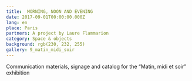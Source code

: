 ```yaml
---
title:  MORNING, NOON AND EVENING
date: 2017-09-01T00:00:00.000Z
lang: en
place: Paris
partners: A project by Laure Flammarion 
category: Space & objects
background: rgb(230, 232, 255)
gallery: 9_matin_midi_soir
---
```

Communication materials, signage and catalog for the “Matin, midi et soir” exhibition 